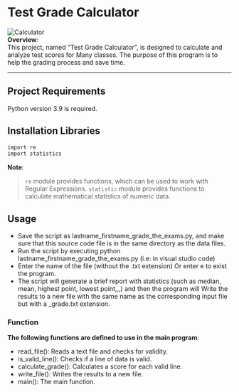 # Test Grade Calculator
![Calculator](https://mypercentcalculator.com/images/grade-calculator.png)
<br>**Overview**:
<br>This project, named "Test Grade Calculator", is designed to calculate and analyze test scores for Many classes. The purpose of this program is to help the grading process and save time.
***
## Project Requirements
Python version 3.9 is required.
## Installation Libraries 
```bash
import re
import statistics
```
**Note**: 
>`re` module provides functions, which can be used to work with Regular Expressions.
`statistic` module provides functions to calculate mathematical statistics of numeric data.
## Usage
- Save the script as lastname_firstname_grade_the_exams.py, and make sure that this source code file is in the same directory as the data files.
- Run the script by executing python lastname_firstname_grade_the_exams.py (i.e: in visual studio code)
- Enter the name of the file (without the .txt extension) Or enter e to exist the program.
- The script will generate a brief report with statistics (such as median, mean, highest point, lowest point,,,) and then the program will Write the results to a new file with the same name as the corresponding input file but with a _grade.txt extension.
### Function
**The following functions are defined to use in the main program**:

- read_file(): Reads a text file and checks for validity.
- is_valid_line(): Checks if a line of data is valid.
- calculate_grade(): Calculates a score for each valid line.
- write_file(): Writes the results to a new file.
- main(): The main function.
